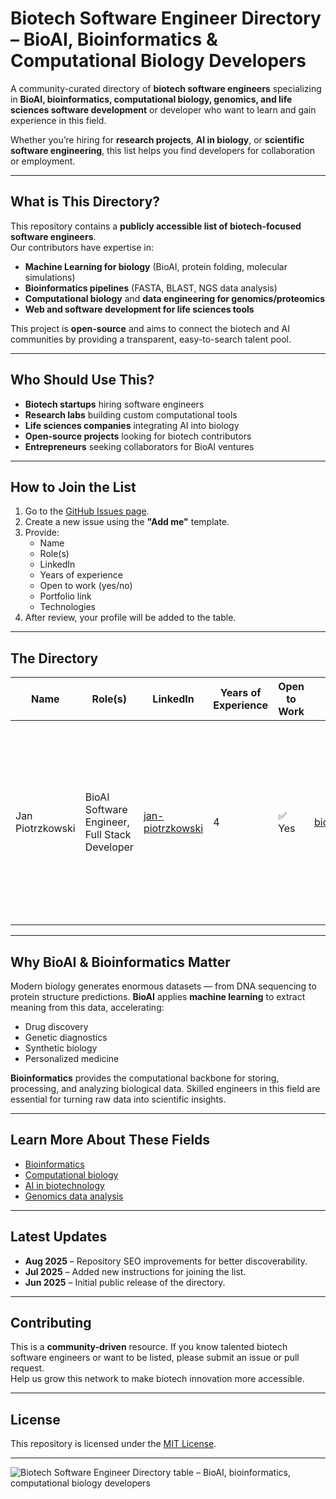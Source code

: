# Biotech Software Engineer Directory – BioAI, Bioinformatics & Computational Biology Developers

A community-curated directory of **biotech software engineers** specializing in **BioAI, bioinformatics, computational biology, genomics, and life sciences software development** or developer who want to learn and gain experience in this field.  

Whether you’re hiring for **research projects**, **AI in biology**, or **scientific software engineering**, this list helps you find developers for collaboration or employment.

---

## What is This Directory?

This repository contains a **publicly accessible list of biotech-focused software engineers**.  
Our contributors have expertise in:
- **Machine Learning for biology** (BioAI, protein folding, molecular simulations)
- **Bioinformatics pipelines** (FASTA, BLAST, NGS data analysis)
- **Computational biology** and **data engineering for genomics/proteomics**
- **Web and software development for life sciences tools**

This project is **open-source** and aims to connect the biotech and AI communities by providing a transparent, easy-to-search talent pool.

---

## Who Should Use This?

- **Biotech startups** hiring software engineers
- **Research labs** building custom computational tools
- **Life sciences companies** integrating AI into biology
- **Open-source projects** looking for biotech contributors
- **Entrepreneurs** seeking collaborators for BioAI ventures

---

## How to Join the List

1. Go to the [GitHub Issues page](../../issues).
2. Create a new issue using the **"Add me"** template.
3. Provide:
   - Name
   - Role(s)
   - LinkedIn
   - Years of experience
   - Open to work (yes/no)
   - Portfolio link
   - Technologies
4. After review, your profile will be added to the table.

---

## The Directory

| Name             | Role(s)                         | LinkedIn                                            | Years of Experience | Open to Work | Portfolio                              | Technologies                                                                                      |
|------------------|----------------------------------|-----------------------------------------------------|---------------------|--------------|----------------------------------------|---------------------------------------------------------------------------------------------------|
| Jan Piotrzkowski | BioAI Software Engineer, Full Stack Developer | [jan-piotrzkowski](https://www.linkedin.com/in/jan-piotrzkowski) | 4                   | ✅ Yes       | [bioaisoftware.engineer](https://bioaisoftware.engineer) | Python, TypeScript, Ruby, SQL, FastAPI, Rails, React, GraphQL, REST, PostgreSQL, Pandas, NumPy, Matplotlib, Biopython, ESM, Hugging Face, SQLite, Docker, Git |

---

## Why BioAI & Bioinformatics Matter

Modern biology generates enormous datasets — from DNA sequencing to protein structure predictions. **BioAI** applies **machine learning** to extract meaning from this data, accelerating:
- Drug discovery
- Genetic diagnostics
- Synthetic biology
- Personalized medicine

**Bioinformatics** provides the computational backbone for storing, processing, and analyzing biological data. Skilled engineers in this field are essential for turning raw data into scientific insights.

---

## Learn More About These Fields

- [Bioinformatics](https://en.wikipedia.org/wiki/Bioinformatics)
- [Computational biology](https://en.wikipedia.org/wiki/Computational_biology)
- [AI in biotechnology](https://en.wikipedia.org/wiki/Bioinformatics#Machine_learning_methods)
- [Genomics data analysis](https://en.wikipedia.org/wiki/Genomics)

---

## Latest Updates

- **Aug 2025** – Repository SEO improvements for better discoverability.
- **Jul 2025** – Added new instructions for joining the list.
- **Jun 2025** – Initial public release of the directory.

---

## Contributing

This is a **community-driven** resource. If you know talented biotech software engineers or want to be listed, please submit an issue or pull request.  
Help us grow this network to make biotech innovation more accessible.

---

## License

This repository is licensed under the [MIT License](LICENSE).

---

![Biotech Software Engineer Directory table – BioAI, bioinformatics, computational biology developers](biotech-software-engineer-directory.png)
